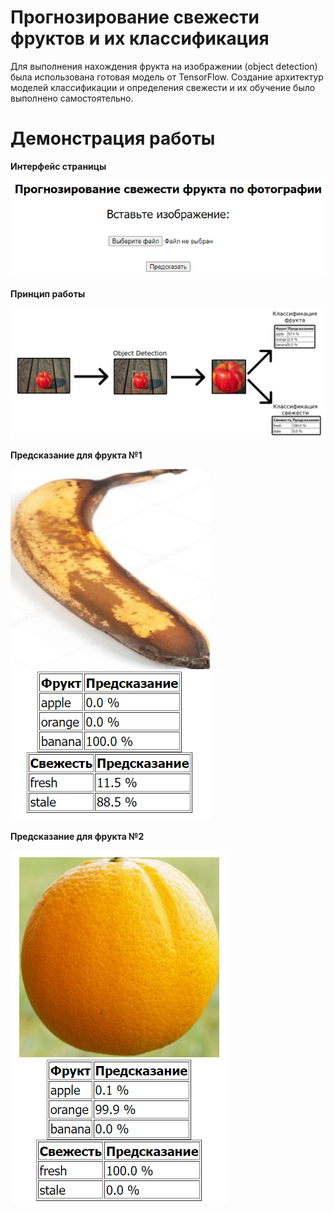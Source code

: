 # Прогнозирование свежести фруктов и их классификация

Для выполнения нахождения фрукта на изображении (object detection) была использована готовая модель от TensorFlow. Создание архитектур моделей классификации и определения свежести и их обучение было выполнено самостоятельно.

# Демонстрация работы

**Интерфейс страницы**

![](https://github.com/nikorr0/fruitpred/blob/master/screenshots/main-page.png)

**Принцип работы**

![](https://github.com/nikorr0/fruitpred/blob/master/screenshots/operating-principle1.png)

**Предсказание для фрукта №1**

![](https://github.com/nikorr0/fruitpred/blob/master/screenshots/banana-freshness.png)

**Предсказание для фрукта №2**

![](https://github.com/nikorr0/fruitpred/blob/master/screenshots/orange-freshness.png)

